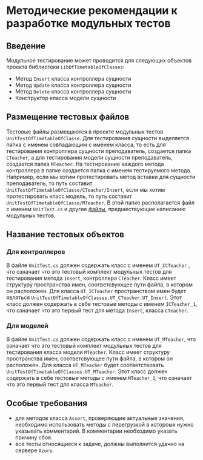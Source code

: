# Методические рекомендации к разработке модульных тестов

## Введение

Модульное тестирование может проводится для следующих объектов проекта библиотеки `LibOfTimetableOfClasses`:
- Метод `Insert` класса контроллера сущности
- Метод `Update` класса контроллера сущности
- Метод `Delete` класса контроллера сущности
- Конструктор класса модели сущности

## Размещение тестовых файлов

Тестовые файлы размещаются в проекте модульных тестов `UnitTestOfTimetableOfClasse`. Для тестирования сущности выделяется папка с именем совпадающим с именем класса, 
то есть для тестирования контроллера сущности преподаватель, создается папка `CTeacher`, а для тестирования модели сущности преподаватель, создается папка `MTeacher`. На тестирование каждого метода контроллера в папке создается папка с именем тестируемого метода. Например, если мы хотим протестировать метод вставки для сущности преподаватель, 
то путь составит `UnitTestOfTimetableOfClasse/CTeacher/Insert`, если мы хотим протестировать класс модель, то путь составит `UnitTestOfTimetableOfClasse/MTeacher`. В этой папке располагается файл с именем `UnitTest.cs` и другие [файлы](/Docs/White-box/README.md), предшествующие написанию модульных тестов. 

## Название тестовых объектов

### Для контроллеров

В файле `UnitTest.cs` должен содержать класс с именем `UT_ICTeacher` , что означает что это тестовый комплект модульных тестов для тестирования метода `Insert`, контроллера `CTeacher`. Класс имеет структуру пространства имен, соответсвующее пути файла, в котором он расположен. Для класса `UT_ICTeacher` пространством имен будет являться `UnitTestOfTimetableOfClasses.UT_CTeacher.UT_Insert`. Этот класс должен содержать в себе тестовые методы с именем `ICTeacher_1`, что означает что это первый тест для метода `Insert`, класса `CTeacher`.

### Для моделей

В файле `UnitTest.cs` должен содержать класс с именем `UT_MTeacher`, что означает что это тестовый комплект модульных тестов для тестирования класса модели `MTeacher`. Класс имеет структуру пространства имен, соответсвующее пути файла, в котором он расположен. Для класса `UT_MTeacher` будет соответствовать `UnitTestOfTimetableOfClasses.UT_MTeacher`. Этот класс должен содержать в себе тестовые методы с именем `МTeacher_1`, что означает что это первый тест для класса `МTeacher`.

## Особые требования

- для методов класса `Assert`, проверяющие актуальные значения, необходимо использовать 
методы с перегрузкой в котороых нужно указывать комментарий. В комментарии необходимо указать причину сбоя. 
- все тесты относящиеся к задаче, должны выполнится удачно на сервере `Azure`.
